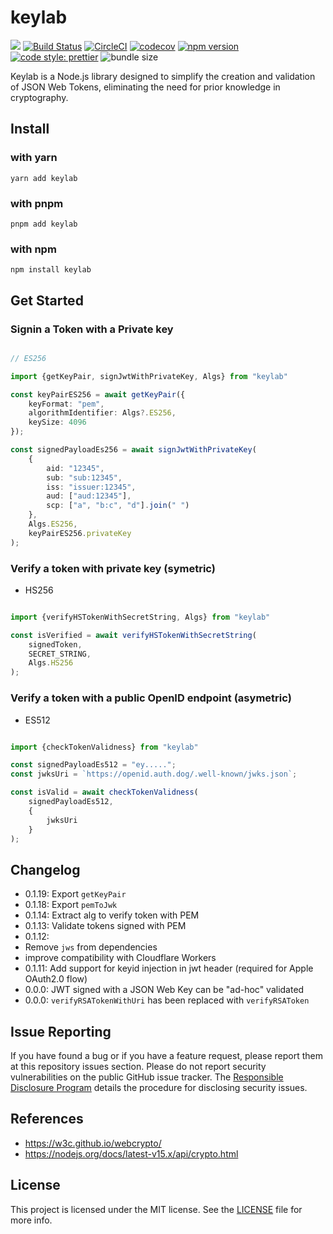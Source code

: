# keylab

![](https://github.com/authdog/keylab/workflows/adg-keylab-lib/badge.svg)
[![Build Status](https://travis-ci.com/authdog/keylab.svg?branch=master)](https://travis-ci.com/authdog/keylab)
[![CircleCI](https://dl.circleci.com/status-badge/img/gh/authdog/keylab/tree/master.svg?style=svg)](https://dl.circleci.com/status-badge/redirect/gh/authdog/keylab/tree/master)
[![codecov](https://codecov.io/gh/authdog/keylab/branch/master/graph/badge.svg?token=6XA3OTMTAT)](https://codecov.io/gh/authdog/keylab)
[![npm version](https://badge.fury.io/js/keylab.svg)](https://badge.fury.io/js/keylab)
[![code style: prettier](https://img.shields.io/badge/code_style-prettier-ff69b4.svg?style=flat-square)](https://github.com/prettier/prettier)
![bundle size](https://img.shields.io/bundlephobia/minzip/keylab?label=zipped)

Keylab is a Node.js library designed to simplify the creation and validation of JSON Web Tokens, eliminating the need for prior knowledge in cryptography.

## Install

### with yarn

`yarn add keylab`

### with pnpm

`pnpm add keylab`

### with npm

`npm install keylab`

## Get Started

### Signin a Token with a Private key

```typescript

// ES256

import {getKeyPair, signJwtWithPrivateKey, Algs} from "keylab"

const keyPairES256 = await getKeyPair({
    keyFormat: "pem",
    algorithmIdentifier: Algs?.ES256,
    keySize: 4096
});

const signedPayloadEs256 = await signJwtWithPrivateKey(
    {
        aid: "12345",
        sub: "sub:12345",
        iss: "issuer:12345",
        aud: ["aud:12345"],
        scp: ["a", "b:c", "d"].join(" ")
    },
    Algs.ES256,
    keyPairES256.privateKey
);

```

### Verify a token with private key (symetric)

- HS256 

```typescript

import {verifyHSTokenWithSecretString, Algs} from "keylab"

const isVerified = await verifyHSTokenWithSecretString(
    signedToken,
    SECRET_STRING,
    Algs.HS256
);
```

### Verify a token with a public OpenID endpoint (asymetric)

- ES512

```typescript

import {checkTokenValidness} from "keylab"

const signedPayloadEs512 = "ey.....";
const jwksUri = `https://openid.auth.dog/.well-known/jwks.json`;

const isValid = await checkTokenValidness(
    signedPayloadEs512,
    {
        jwksUri
    }
);

```

## Changelog

- 0.1.19: Export `getKeyPair`
- 0.1.18: Export `pemToJwk`
- 0.1.14: Extract alg to verify token with PEM
- 0.1.13: Validate tokens signed with PEM
- 0.1.12:
 - Remove `jws` from dependencies
 - improve compatibility with Cloudflare Workers
- 0.1.11: Add support for keyid injection in jwt header (required for Apple OAuth2.0 flow)
- 0.0.0: JWT signed with a JSON Web Key can be "ad-hoc" validated
- 0.0.0: `verifyRSATokenWithUri` has been replaced with `verifyRSAToken`

## Issue Reporting

If you have found a bug or if you have a feature request, please report them at this repository issues section. Please do not report security vulnerabilities on the public GitHub issue tracker. The [Responsible Disclosure Program](https://authdog.com/whitehat) details the procedure for disclosing security issues.


## References

- https://w3c.github.io/webcrypto/
- https://nodejs.org/docs/latest-v15.x/api/crypto.html

## License

This project is licensed under the MIT license. See the [LICENSE](LICENSE) file for more info.
